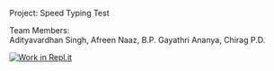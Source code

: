 Project: Speed Typing Test

Team Members:   
Adityavardhan Singh,
Afreen Naaz,
B.P. Gayathri Ananya,
Chirag P.D.

[![Work in Repl.it](https://classroom.github.com/assets/work-in-replit-14baed9a392b3a25080506f3b7b6d57f295ec2978f6f33ec97e36a161684cbe9.svg)](https://classroom.github.com/online_ide?assignment_repo_id=302302&assignment_repo_type=GroupAssignmentRepo)
